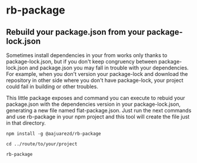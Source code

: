 # rb-package

## Rebuild your package.json from your package-lock.json

Sometimes install dependencies in your from works only thanks to package-lock.json,
but if you don't keep congruency between package-lock.json and package.json you may
fall in trouble with your dependencies. For example, when you don't version your
package-lock and download the repository in other side where you don't have package-lock,
your project could fail in building  or other troubles.

This little package exposes and command you can execute to rebuid your package.json
with the dependencies version in your package-lock.json, generating a new file named
flat-package.json. Just run the next commands and use rb-package in your npm project 
and this tool will create the file just in that directory.

```shell
npm install -g @aajuarezd/rb-package

cd ../route/to/your/project

rb-package
```
